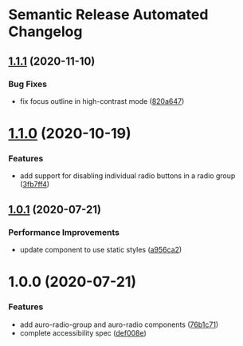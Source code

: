 # Semantic Release Automated Changelog

## [1.1.1](https://github.com/AlaskaAirlines/auro-radio/compare/v1.1.0...v1.1.1) (2020-11-10)


### Bug Fixes

* fix focus outline in high-contrast mode ([820a647](https://github.com/AlaskaAirlines/auro-radio/commit/820a647433bbac9591e2116bde931e9f222d1c31))

# [1.1.0](https://github.com/AlaskaAirlines/auro-radio/compare/v1.0.1...v1.1.0) (2020-10-19)


### Features

* add support for disabling individual radio buttons in a radio group ([3fb7ff4](https://github.com/AlaskaAirlines/auro-radio/commit/3fb7ff47808b0a589c15db23b6258d5c79e2888a))

## [1.0.1](https://github.com/AlaskaAirlines/auro-radio/compare/v1.0.0...v1.0.1) (2020-07-21)


### Performance Improvements

* update component to use static styles ([a956ca2](https://github.com/AlaskaAirlines/auro-radio/commit/a956ca2fbc906ab76fcad9c7005cce6b259e6be9))

# 1.0.0 (2020-07-21)


### Features

* add auro-radio-group and auro-radio components ([76b1c71](https://github.com/AlaskaAirlines/auro-radio/commit/76b1c714857aa022c171a40c64afc94505b6a4f8))
* complete accessibility spec ([def008e](https://github.com/AlaskaAirlines/auro-radio/commit/def008e74ad0013709b8b2a9738af040d9839570))
